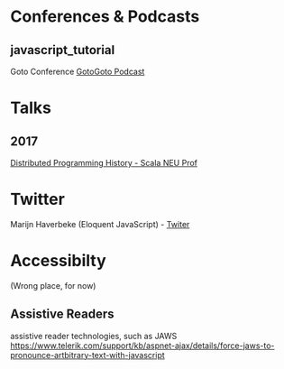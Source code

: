 # Conferences & Podcasts

## javascript_tutorial
Goto Conference [Goto](https://gotopia.tech/)[Goto Podcast](https://gotopia.tech/podcast)


# Talks
## 2017
[Distributed Programming History - Scala NEU Prof](https://pwlconf.org/2017/heather-miller/)


# Twitter
Marijn Haverbeke (Eloquent JavaScript) - [Twiter](https://twitter.com/MarijnJH)

# Accessibilty
(Wrong place, for now)
## Assistive Readers
assistive reader technologies, such as JAWS
https://www.telerik.com/support/kb/aspnet-ajax/details/force-jaws-to-pronounce-artbitrary-text-with-javascript
